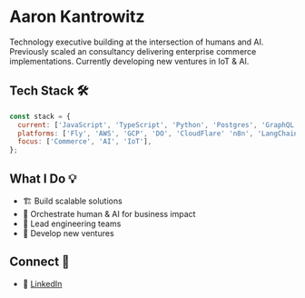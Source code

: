 # Aaron Kantrowitz

Technology executive building at the intersection of humans and AI. Previously scaled an consultancy delivering enterprise commerce implementations. Currently developing new ventures in IoT & AI.

## Tech Stack 🛠️

```javascript
const stack = {
  current: ['JavaScript', 'TypeScript', 'Python', 'Postgres', 'GraphQL'],
  platforms: ['Fly', 'AWS', 'GCP', 'DO', 'CloudFlare' 'n8n', 'LangChain'],
  focus: ['Commerce', 'AI', 'IoT'],
};
```

## What I Do 💡

- 🏗️ Build scalable solutions
- 🤖 Orchestrate human & AI for business impact
- 👥 Lead engineering teams
- 🌱 Develop new ventures

## Connect 🤝

- 💼 [LinkedIn](https://linkedin.com/in/aaronkantrowitz)
